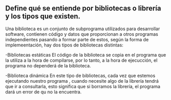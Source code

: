## Define qué se entiende por bibliotecas o librería y los tipos que existen.
Una biblioteca es un conjunto de subprograma utilizados para desarrollar software, contienen código y datos que proporcionan a otros programas independientes pasando a formar parte de estos, según la forma de implemeentación, hay dos tipos de bibliotecas distintas:

-Bibliotecas estáticas
El código de la biblioteca se copia en el programa que la utiliza a la hora de compilarse, por lo tanto, a la hora de ejecucción, el programa no dependerá de la biblioteca.

-Biblioteca dinámica
En este tipo de bibliotecas, cada vez que estemos ejecutando nuestro programa , cuando necesite algo de la librería tendrá que ir a consultarla, esto significa que si borramos la librería, el programa dará un error de qu no la encuentra.
